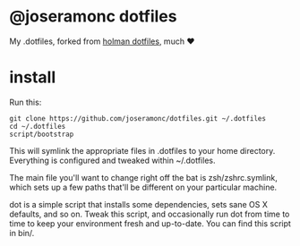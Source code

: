 # @joseramonc dotfiles

My .dotfiles, forked from [holman dotfiles](https://github.com/holman/dotfiles), much :heart:

# install

Run this:

    git clone https://github.com/joseramonc/dotfiles.git ~/.dotfiles
    cd ~/.dotfiles
    script/bootstrap
This will symlink the appropriate files in .dotfiles to your home directory. Everything is configured and tweaked within ~/.dotfiles.

The main file you'll want to change right off the bat is zsh/zshrc.symlink, which sets up a few paths that'll be different on your particular machine.

dot is a simple script that installs some dependencies, sets sane OS X defaults, and so on. Tweak this script, and occasionally run dot from time to time to keep your environment fresh and up-to-date. You can find this script in bin/.
